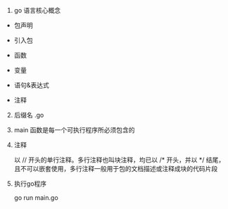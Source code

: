 1. go 语言核心概念

+ 包声明

+ 引入包

+ 函数

+ 变量

+ 语句&表达式

+ 注释

2. 后缀名 .go

3. main 函数是每一个可执行程序所必须包含的

4. 注释

   以 // 开头的单行注释。多行注释也叫块注释，均已以 /* 开头，并以 */ 结尾，且不可以嵌套使用，多行注释一般用于包的文档描述或注释成块的代码片段

5. 执行go程序

   go run main.go